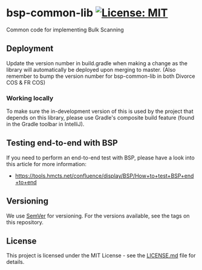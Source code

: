# bsp-common-lib [![License: MIT](https://img.shields.io/badge/License-MIT-yellow.svg)](https://opensource.org/licenses/MIT)

Common code for implementing Bulk Scanning

## Deployment

Update the version number in build.gradle when making a change as the library will automatically be deployed upon merging to master. (Also remember to bump the version number for bsp-common-lib in both Divorce COS & FR COS)

### Working locally

To make sure the in-development version of this is used by the project that depends on this library, please use Gradle's composite build feature (found in the Gradle toolbar in IntelliJ).

## Testing end-to-end with BSP

If you need to perform an end-to-end test with BSP, please have a look into this article for more information:
- https://tools.hmcts.net/confluence/display/BSP/How+to+test+BSP+end+to+end

## Versioning

We use [SemVer](http://semver.org/) for versioning.
For the versions available, see the tags on this repository.

## License

This project is licensed under the MIT License - see the [LICENSE.md](LICENSE.md) file for details.
